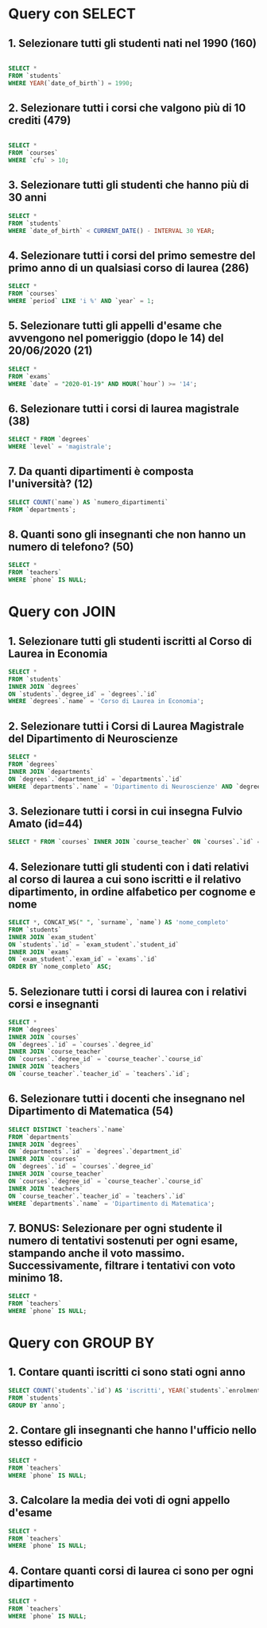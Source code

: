 # Query con SELECT

## 1. Selezionare tutti gli studenti nati nel 1990 (160)

```sql

SELECT *
FROM `students`
WHERE YEAR(`date_of_birth`) = 1990;

```

## 2. Selezionare tutti i corsi che valgono più di 10 crediti (479)

```sql

SELECT *
FROM `courses`
WHERE `cfu` > 10;

```
## 3. Selezionare tutti gli studenti che hanno più di 30 anni

```sql
SELECT *
FROM `students`
WHERE `date_of_birth` < CURRENT_DATE() - INTERVAL 30 YEAR;
```

## 4. Selezionare tutti i corsi del primo semestre del primo anno di un qualsiasi corso di laurea (286)

```sql
SELECT *
FROM `courses`
WHERE `period` LIKE 'i %' AND `year` = 1;
```

## 5. Selezionare tutti gli appelli d'esame che avvengono nel pomeriggio (dopo le 14) del 20/06/2020 (21)

```sql
SELECT *
FROM `exams`
WHERE `date` = "2020-01-19" AND HOUR(`hour`) >= '14';
```

## 6. Selezionare tutti i corsi di laurea magistrale (38)

```sql
SELECT * FROM `degrees`
WHERE `level` = 'magistrale';
```

## 7. Da quanti dipartimenti è composta l'università? (12)

```sql
SELECT COUNT(`name`) AS `numero_dipartimenti`
FROM `departments`;
```

## 8. Quanti sono gli insegnanti che non hanno un numero di telefono? (50)

```sql
SELECT *
FROM `teachers`
WHERE `phone` IS NULL;
```

# Query con JOIN

## 1. Selezionare tutti gli studenti iscritti al Corso di Laurea in Economia

```sql
SELECT *
FROM `students`
INNER JOIN `degrees`
ON `students`.`degree_id` = `degrees`.`id`
WHERE `degrees`.`name` = 'Corso di Laurea in Economia';
```

## 2. Selezionare tutti i Corsi di Laurea Magistrale del Dipartimento di Neuroscienze

```sql
SELECT *
FROM `degrees`
INNER JOIN `departments`
ON `degrees`.`department_id` = `departments`.`id`
WHERE `departments`.`name` = 'Dipartimento di Neuroscienze' AND `degrees`.`level` = 'magistrale';
```

## 3. Selezionare tutti i corsi in cui insegna Fulvio Amato (id=44)

```sql
SELECT * FROM `courses` INNER JOIN `course_teacher` ON `courses`.`id` = `course_teacher`.`course_id` INNER JOIN `teachers` ON `course_teacher`.`course_id` = `teachers`.`id` WHERE `teachers`.`name` = 'Fulvio' AND `teachers`.`surname` = 'Amato';
```

## 4. Selezionare tutti gli studenti con i dati relativi al corso di laurea a cui sono iscritti e il relativo dipartimento, in ordine alfabetico per cognome e nome

```sql
SELECT *, CONCAT_WS(" ", `surname`, `name`) AS 'nome_completo'
FROM `students`
INNER JOIN `exam_student`
ON `students`.`id` = `exam_student`.`student_id`
INNER JOIN `exams`
ON `exam_student`.`exam_id` = `exams`.`id`
ORDER BY `nome_completo` ASC;
```

## 5. Selezionare tutti i corsi di laurea con i relativi corsi e insegnanti

```sql
SELECT *
FROM `degrees`
INNER JOIN `courses`
ON `degrees`.`id` = `courses`.`degree_id`
INNER JOIN `course_teacher`
ON `courses`.`degree_id` = `course_teacher`.`course_id`
INNER JOIN `teachers`
ON `course_teacher`.`teacher_id` = `teachers`.`id`;
```

## 6. Selezionare tutti i docenti che insegnano nel Dipartimento di Matematica (54)

```sql
SELECT DISTINCT `teachers`.`name`
FROM `departments`
INNER JOIN `degrees`
ON `departments`.`id` = `degrees`.`department_id`
INNER JOIN `courses`
ON `degrees`.`id` = `courses`.`degree_id`
INNER JOIN `course_teacher`
ON `courses`.`degree_id` = `course_teacher`.`course_id`
INNER JOIN `teachers`
ON `course_teacher`.`teacher_id` = `teachers`.`id`
WHERE `departments`.`name` = 'Dipartimento di Matematica';
```

## 7. BONUS: Selezionare per ogni studente il numero di tentativi sostenuti per ogni esame, stampando anche il voto massimo. Successivamente, filtrare i tentativi con voto minimo 18.

```sql
SELECT *
FROM `teachers`
WHERE `phone` IS NULL;
```

# Query con GROUP BY

## 1. Contare quanti iscritti ci sono stati ogni anno

```sql
SELECT COUNT(`students`.`id`) AS 'iscritti', YEAR(`students`.`enrolment_date`) AS 'anno'
FROM `students`
GROUP BY `anno`;
```

## 2. Contare gli insegnanti che hanno l'ufficio nello stesso edificio

```sql
SELECT *
FROM `teachers`
WHERE `phone` IS NULL;
```

## 3. Calcolare la media dei voti di ogni appello d'esame

```sql
SELECT *
FROM `teachers`
WHERE `phone` IS NULL;
```

## 4. Contare quanti corsi di laurea ci sono per ogni dipartimento

```sql
SELECT *
FROM `teachers`
WHERE `phone` IS NULL;
```
